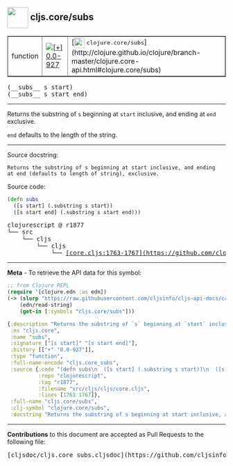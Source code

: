 ## <img width="48px" valign="middle" src="http://i.imgur.com/Hi20huC.png"> cljs.core/subs

 <table border="1">
<tr>

<td>function</td>
<td><a href="https://github.com/cljsinfo/cljs-api-docs/tree/0.0-927"><img valign="middle" alt="[+] 0.0-927" src="https://img.shields.io/badge/+-0.0--927-lightgrey.svg"></a> </td>
<td>
[<img height="24px" valign="middle" src="http://i.imgur.com/1GjPKvB.png"> <samp>clojure.core/subs</samp>](http://clojure.github.io/clojure/branch-master/clojure.core-api.html#clojure.core/subs)
</td>
</tr>
</table>

 <samp>
(__subs__ s start)<br>
</samp>
 <samp>
(__subs__ s start end)<br>
</samp>

---

Returns the substring of `s` beginning at `start` inclusive, and ending at `end`
exclusive.

`end` defaults to the length of the string.

---



Source docstring:

```
Returns the substring of s beginning at start inclusive, and ending
at end (defaults to length of string), exclusive.
```

Source code:

```clj
(defn subs
  ([s start] (.substring s start))
  ([s start end] (.substring s start end)))
```

 <pre>
clojurescript @ r1877
└── src
    └── cljs
        └── cljs
            └── <ins>[core.cljs:1763-1767](https://github.com/clojure/clojurescript/blob/r1877/src/cljs/cljs/core.cljs#L1763-L1767)</ins>
</pre>


---

__Meta__ - To retrieve the API data for this symbol:

```clj
;; from Clojure REPL
(require '[clojure.edn :as edn])
(-> (slurp "https://raw.githubusercontent.com/cljsinfo/cljs-api-docs/catalog/cljs-api.edn")
    (edn/read-string)
    (get-in [:symbols "cljs.core/subs"]))
```

```clj
{:description "Returns the substring of `s` beginning at `start` inclusive, and ending at `end`\nexclusive.\n\n`end` defaults to the length of the string.",
 :ns "cljs.core",
 :name "subs",
 :signature ["[s start]" "[s start end]"],
 :history [["+" "0.0-927"]],
 :type "function",
 :full-name-encode "cljs.core_subs",
 :source {:code "(defn subs\n  ([s start] (.substring s start))\n  ([s start end] (.substring s start end)))",
          :repo "clojurescript",
          :tag "r1877",
          :filename "src/cljs/cljs/core.cljs",
          :lines [1763 1767]},
 :full-name "cljs.core/subs",
 :clj-symbol "clojure.core/subs",
 :docstring "Returns the substring of s beginning at start inclusive, and ending\nat end (defaults to length of string), exclusive."}

```

---

__Contributions__ to this document are accepted as Pull Requests to the following file:

 <pre>
[cljsdoc/cljs.core_subs.cljsdoc](https://github.com/cljsinfo/cljs-api-docs/blob/master/cljsdoc/cljs.core_subs.cljsdoc)
</pre>

